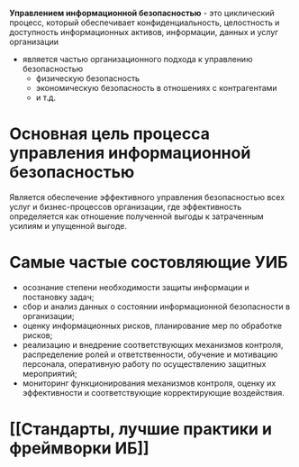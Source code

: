 **Управлением информационной безопасностью** - это циклический процесс, который обеспечивает конфиденциальность, целостность и доступность информационных активов, информации, данных и услуг организации


- является частью организационного подхода к управлению безопасностью
    - физическую безопасность
    - экономическую безопасность в отношениях с контрагентами
    - и т.д.

# Основная цель процесса управления информационной безопасностью

Является обеспечение эффективного управления безопасностью всех услуг и бизнес-процессов организации, где эффективность определяется как отношение полученной выгоды к затраченным усилиям и упущенной выгоде.


# Самые частые состовляющие УИБ

- осознание степени необходимости защиты информации и постановку задач;
- сбор и анализ данных о состоянии информационной безопасности в организации;
- оценку информационных рисков, планирование мер по обработке рисков;
- реализацию и внедрение соответствующих механизмов контроля, распределение ролей и ответственности, обучение и мотивацию персонала, оперативную работу по осуществлению защитных мероприятий;
- мониторинг функционирования механизмов контроля, оценку их эффективности и соответствующие корректирующие воздействия.

# [[Стандарты, лучшие практики и фреймворки ИБ]]

